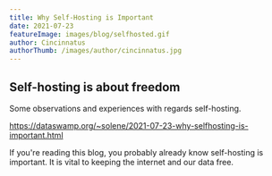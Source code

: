 ```yaml
---
title: Why Self-Hosting is Important
date: 2021-07-23
featureImage: images/blog/selfhosted.gif
author: Cincinnatus
authorThumb: /images/author/cincinnatus.jpg
---
```


## Self-hosting is about freedom

Some observations and experiences with regards self-hosting.

https://dataswamp.org/~solene/2021-07-23-why-selfhosting-is-important.html

If you're reading this blog, you probably already know self-hosting is important. It is vital to keeping the internet and our data free.
